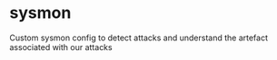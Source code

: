 # sysmon
Custom sysmon config to detect attacks and understand the artefact associated with our attacks
